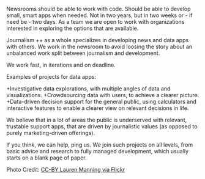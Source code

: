 Newsrooms should be able to work with code. Should be able to develop small, smart apps when needed. Not in two years, but in two weeks or - if need be - two days. As a team we are open to work with organizations interested in exploring the options that are available. 

Journalism ++ as a whole specializes in developing news and data apps with others. We work in the newsroom to avoid loosing the story about an unbalanced work split between journalism and development. 

We work fast, in iterations and on deadline. 

Examples of projects for data apps:

+Investigative data explorations, with multiple angles of data and visualizations.
+Crowdsourcing data with users, to achieve a clearer picture.
+Data-driven decision support for the general public, using calculators and interactive features to enable a clearer view on relevant decisions in life. 

We believe that in a lot of areas the public is underserved with relevant, trustable support apps, that are driven by journalistic values (as opposed to purely marketing-driven offerings). 

If you think, we can help, ping us. We join such projects on all levels, from basic advice and research to fully managed development, which usually starts on a blank page of paper. 

Photo Credit:
[CC-BY Lauren Manning via Flickr](http://www.flickr.com/photos/laurenmanning/6632168961/in/set-72157628709612863)
